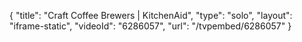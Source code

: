 {
    "title": "Craft Coffee Brewers | KitchenAid",
    "type": "solo",
    "layout": "iframe-static",
    "videoId": "6286057",
    "url": "\/tvpembed\/6286057"
}
